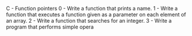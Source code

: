 C - Function pointers
0 - Write a function that prints a name.
1 - Write a function that executes a function given as a parameter on each element of an array.
2 - Write a function that searches for an integer.
3 - Write a program that performs simple opera

